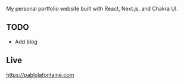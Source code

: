 My personal portfolio website built with React, Next.js, and Chakra UI.



## TODO

- Add blog

## Live
https://pablolafontaine.com

